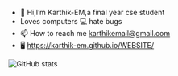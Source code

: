 - 👋 Hi,I’m Karthik-EM,a final year cse student
- Loves computers 💻 hate bugs 
- 📫 How to reach me karthikemail@gmail.com
- 🖥️ https://karthik-em.github.io/WEBSITE/

![GitHub stats](https://github-readme-stats.vercel.app/api?username=Karthik-EM&show_icons=true&theme=tokyonight)
